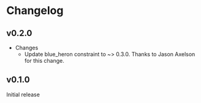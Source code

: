 # Changelog

## v0.2.0

* Changes
  * Update blue_heron constraint to ~> 0.3.0. Thanks to Jason Axelson for this
    change.

## v0.1.0

Initial release
